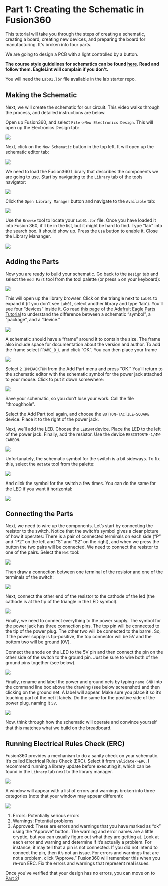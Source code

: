 # Part 1: Creating the Schematic in Fusion360

This tutorial will take you through the steps of creating a schematic, creating a board, creating new devices, and preparing the board for manufacturing. It's broken into four parts.

We are going to design a PCB with a light controlled by a button.

**The course style guidelines for schematics can be found [here](https://github.com/NVSL/QuadClass-Resources/blob/master/labs/Building-The-Quadcopter-Schematic/README.md#general-schematic-style-guidelines). Read and follow them.  EagleLint will complain if you don't.**

You will need the `Lab01.lbr` file available in the lab starter repo.

## Making the Schematic

Next, we will create the schematic for our circuit. This video walks through the process, and detailed instructions are below.

Open up Fusion360, and select `File->New Electronics Design`. This will open up the Electronics Design tab:

![](images/design1.png)

Next, click on the `New Schematic` button in the top left. It will open up the schematic editor tab:

![](images/schematic1_f360.png)

We need to load the Fusion360 Library that describes the components we are going to use. Start by navigating to the `Library` tab of the tools navigator:

![](images/library1.png)

Click the `Open Library Manager` button and navigate to the `Available` tab:

![](images/library2.png)

Use the `Browse` tool to locate your `Lab01.lbr` file. Once you have loaded it into Fusion 360, it'll be in the list, but it might be hard to find.  Type "lab" into the search box.  It should show up.   Press the `Use` button to enable it.  Close the Library Mananger.

![](images/library3.png)

## Adding the Parts

Now you are ready to build your schematic. Go back to the `Design` tab and select the `Add Part` tool from the tool palette (or press `a` on your keyboard):

![](images/schematic2_f360.png)

This will open up the library browser. Click on the triangle next to `Lab01` to expand it (if you don't see `Lab01`, select another library and type 'lab'). You’ll see four “devices” inside it. Go read [this page](http://goo.gl/HJtIzp) of the [Adafruit Eagle Parts Tutorial](http://goo.gl/GcM04V) to understand the difference between a schematic “symbol”, a “package”, and a “device.”

![](images/schematic3_f360.png)

A schematic should have a “frame” around it to contain the size. The frame also include space for documentation about the version and author. To add the frame select `FRAME_B_L` and click “OK”. You can then place your frame

![](images/schematic4_f360.png)

Select `2.1MMJACKTHM` from the Add Part menu and press “OK.” You’ll return to the schematic editor with the schematic symbol for the power jack attached to your mouse. Click to put it down somewhere:

![](images/schematic5_f360.png)

Save your schematic, so you don’t lose your work. Call the file “throughhole”.

Select the Add Part tool again, and choose the `BUTTON-TACTILE-SQUARE` device. Place it to the right of the power jack.

Next, we’ll add the LED. Choose the `LED5MM` device. Place the LED to the left of the power jack.
Finally, add the resistor. Use the device `RESISTORTH-1/4W-CARBON`.

![](images/schematic6_f360.png)

Unfortunately, the schematic symbol for the switch is a bit sideways. To fix this, select the `Rotate` tool from the palette:

![](images/schematic7_f360.png)

And click the symbol for the switch a few times. You can do the same for the LED if you want it horizontal:

![](images/schematic8_f360.png)


## Connecting the Parts
Next, we need to wire up the components. Let’s start by connecting the resistor to the switch. Notice that the switch’s symbol gives a clear picture of how it operates: There is a pair of connected terminals on each side (“P” and “P2” on the left and “S” and “S2” on the right), and when we press the button the two pairs will be connected. We need to connect the resistor to one of the pairs. Select the `Net` tool:

![](images/schematic9_f360.png)

Then draw a connection between one terminal of the resistor and one of the terminals of the switch:

![](images/schematic10_f360.png)

Next, connect the other end of the resistor to the cathode of the led (the cathode is at the tip of the triangle in the LED symbol).

![](images/schematic11_f360.png)

Finally, we need to connect everything to the power supply. The symbol for the power jack has three connection pins. The top pin will be connected to the tip of the power plug. The other two will be connected to the barrel. So, if the power supply is tip-positive, the top connector will be 5V and the bottom two will be ground (0V).

Connect the anode on the LED to the 5V pin and then connect the pin on the other side of the switch to the ground pin. Just be sure to wire both of the ground pins together (see below). 

![](images/schematic12_f360.png)

Finally, rename and label the power and ground nets by typing `name GND` into the command line box above the drawing (see below screenshot) and then clicking on the ground net. A label will appear. Make sure you place it so it’s touching part of the net it labels. Do the same for the positive side of the power plug, naming it `5V`.

![](images/schematic13_f360.png)

Now, think through how the schematic will operate and convince yourself that this matches what we build on the breadboard.

## Running Electrical Rules Check (ERC)
Fusion360 provides a mechanism to do a sanity check on your schematic. It’s called Electrical Rules Check (ERC). Select it from `Validate->ERC`. I recommend running a library update before executing it, which can be found in the `Library` tab next to the library manager.

![](images/schematic14_f360.png)


A window will appear with a list of errors and warnings broken into three categories (note that your window may appear different):

![](images/schematic13.png)

1. Errors: Potentially serious errors
2. Warnings: Potential problems
3. Approved: These are errors and warnings that you have marked as “ok” using the “Approve” button.
The warning and error names are a little cryptic, but you can usually figure out what they are getting at. Look at each error and warning and determine if it’s actually a problem. For instance, it may tell that a pin is not connected. If you did not intend to connect the pin, then it’s not an issue. For errors and warnings that are not a problem, click “Approve.” Fusion360 will remember this when you re-run ERC. Fix the errors and warnings that represent real issues.

Once you've verified that your design has no errors, you can move on to [Part 2](Creating-A-Board.md)!
